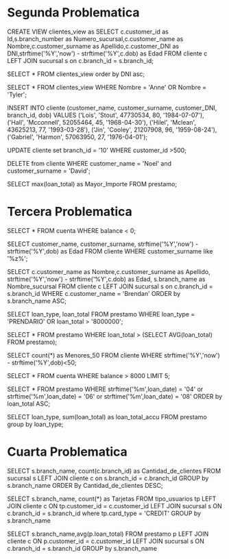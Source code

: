 
# Segunda Problematica

CREATE VIEW clientes_view as SELECT c.customer_id as Id,s.branch_number as Numero_sucursal,c.customer_name as Nombre,c.customer_surname as Apellido,c.customer_DNI as DNI,strftime('%Y','now') - strftime('%Y',c.dob) as Edad FROM cliente c LEFT JOIN sucursal s on c.branch_id = s.branch_id; 

SELECT * FROM clientes_view order by DNI asc; 

SELECT * FROM clientes_view WHERE Nombre = 'Anne' OR Nombre = 'Tyler'; 


INSERT INTO cliente
                      (customer_name, customer_surname, customer_DNI, branch_id, dob)
                      VALUES
                      ('Lois', 'Stout', 47730534, 80, '1984-07-07'),
                      ('Hall', 'Mcconnell', 52055464, 45, '1968-04-30'),
                      ('Hilel', 'Mclean', 43625213, 77, '1993-03-28'),
                      ('Jin', 'Cooley', 21207908, 96,  '1959-08-24'), 
                      ('Gabriel', 'Harmon', 57063950, 27,  '1976-04-01');

UPDATE cliente set branch_id = '10' WHERE customer_id >500; 

DELETE from cliente WHERE customer_name = 'Noel' and customer_surname = 'David'; 

SELECT max(loan_total) as Mayor_Importe FROM prestamo; 



# Tercera Problematica

SELECT * FROM cuenta WHERE balance < 0; 

SELECT customer_name, customer_surname, strftime('%Y','now') - strftime('%Y',dob) as Edad FROM cliente WHERE customer_surname like '%z%'; 

SELECT c.customer_name as Nombre,c.customer_surname as Apellido, strftime('%Y','now') - strftime('%Y',c.dob) as Edad, s.branch_name as Nombre_sucursal FROM cliente c LEFT JOIN sucursal s on  c.branch_id = s.branch_id WHERE c.customer_name = 'Brendan' ORDER by s.branch_name ASC; 

SELECT loan_type, loan_total FROM prestamo WHERE loan_type = 'PRENDARIO' OR loan_total > '8000000'; 

SELECT  * FROM prestamo WHERE loan_total > (SELECT AVG(loan_total) FROM prestamo); 

SELECT count(*) as Menores_50 FROM cliente WHERE strftime('%Y','now') - strftime('%Y',dob)<50; 

SELECT * FROM cuenta WHERE balance > 8000 LIMIT 5; 

SELECT *  FROM prestamo WHERE strftime('%m',loan_date) = '04' or strftime('%m',loan_date) = '06' or strftime('%m',loan_date) = '08' ORDER by loan_total ASC; 

SELECT  loan_type, sum(loan_total) as loan_total_accu FROM prestamo group by loan_type; 

 

# Cuarta Problematica


SELECT s.branch_name, count(c.branch_id) as Cantidad_de_clientes FROM sucursal s LEFT JOIN cliente c on s.branch_id = c.branch_id GROUP by s.branch_name ORDER By Cantidad_de_clientes DESC; 

SELECT s.branch_name, count(*) as Tarjetas FROM tipo_usuarios tp LEFT JOIN cliente c ON tp.customer_id = c.customer_id LEFT JOIN sucursal s ON c.branch_id = s.branch_id where tp.card_type = 'CREDIT' GROUP by s.branch_name 

 

SELECT s.branch_name,avg(p.loan_total) FROM prestamo p LEFT JOIN cliente c ON p.customer_id = c.customer_id LEFT JOIN sucursal s ON c.branch_id = s.branch_id GROUP by s.branch_name 